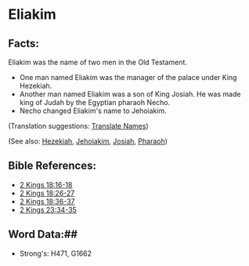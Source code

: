 # Eliakim #

## Facts: ##

Eliakim was the name of two men in the Old Testament.

* One man named Eliakim was the manager of the palace under King Hezekiah.
* Another man named Eliakim was a son of King Josiah. He was made king of Judah by the Egyptian pharaoh Necho.
* Necho changed Eliakim's name to Jehoiakim.

(Translation suggestions: [Translate Names](rc://en/ta/man/translate/translate-names))

(See also: [Hezekiah](hezekiah.md), [Jehoiakim](jehoiakim.md), [Josiah](josiah.md), [Pharaoh](pharaoh.md))

## Bible References: ##

* [2 Kings 18:16-18](rc://en/tn/help/2ki/18/16)
* [2 Kings 18:26-27](rc://en/tn/help/2ki/18/26)
* [2 Kings 18:36-37](rc://en/tn/help/2ki/18/36)
* [2 Kings 23:34-35](rc://en/tn/help/2ki/23/34)

## Word Data:##

* Strong's: H471, G1662
